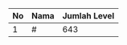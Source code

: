 | No | Nama            | Jumlah Level |
|----|-----------------|--------------|
| 1  | #    |    643        |
